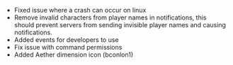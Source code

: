 - Fixed issue where a crash can occur on linux
- Remove invalid characters from player names in notifications, this should prevent servers from sending invisible player names and causing notifications.
- Added events for developers to use
- Fix issue with command permissions
- Added Aether dimension icon (bconlon1)